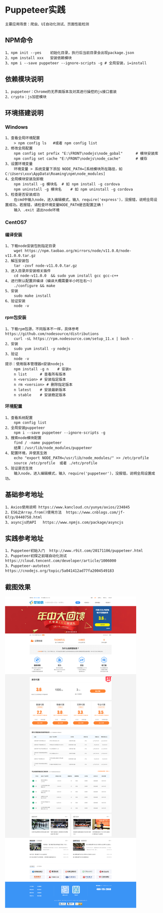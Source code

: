 
# Puppeteer实践
	主要应用场景：爬虫、UI自动化测试、页面性能检测

## NPM命令
	1、npm init --yes	初始化目录，执行后当前目录会出现package.json
	2、npm install xxx	安装依赖模块
	3、npm i --save puppeteer --ignore-scripts -g # 全局安装，i=install

## 依赖模块说明
	1、puppeteer：Chrome的无界面版本及对其进行操控的js接口套装
	2、crypto：js加密模块

## 环境搭建说明
### Windows
	1、查看全局环境配置
		> npm config ls   #或者 npm config list
	2、修改全局配置
		npm config set prefix "E:\FRONT\nodejs\node_gobal" 		# 模块安装库
		npm config set cache "E:\FRONT\nodejs\node_cache"		# 缓存
	3、设置环境变量
		环境变量 > 系统变量下添加 NODE_PATH=[系统模块所在路径，如C:\Users\xxx\AppData\Roaming\npm\node_modules]
    4、全局模块安装及卸载
		npm install -g 模块名 	# 如 npm install -g cordova
		npm uninstall -g 模块名	# 如 npm uninstall -g cordova
	5、检查是否安装成功
		在cmd中输入node，进入编辑模式，输入 require('express')，没报错，说明全局设置成功。若报错，请检查环境变量NODE_PATH是否配置正确！
		输入 .exit 退出node环境
### CentOS7
#### 编译安装
	1、下载node安装包到指定目录	
		wget https://npm.taobao.org/mirrors/node/v11.0.0/node-v11.0.0.tar.gz
	2、解压安装包
		tar -zxvf node-v11.0.0.tar.gz
	3、进入目录并安装相关插件
		cd node-v11.0.0  && sudo yum install gcc gcc-c++
	4、进行默认配置并编译（编译大概需要半小时左右～）
		./configure	&& make
	5、安装
		sudo make install
	6、验证安装
		node -v
#### rpm包安装		
	1、下载rpm包源，不同版本不一样，具体参考 https://github.com/nodesource/distributions
		curl -sL https://rpm.nodesource.com/setup_11.x | bash -
	2、安装
		sudo yum install -y nodejs
	3、验证
		node -v
	提示：使用版本管理器n安装nodejs
		npm install -g n	# 安装n
		n list		# 查看所有版本
		n <version>	# 安装指定版本
		n rm <version> # 删除指定版本
		n latest	# 安装最新版本
		n stable	# 安装稳定版本
#### 环境配置
	1、查看系统配置
		npm config list
	2、全局安装puppeteer
		npm i --save puppeteer --ignore-scripts -g
	3、搜索node模块配置
		find / -name puppeteer
		结果：/usr/lib/node_modules/puppeteer	
	4、配置环境，并使其生效
		echo "export NODE_PATH=/usr/lib/node_modules/" >> /etc/profile
		source /etc/profile  或者 ./etc/profile
	5、验证是否生效
		输入node，进入编辑模式，输入 require('puppeteer')，没报错，说明全局设置成功。
		

## 基础参考地址
	1、Axios使用说明	https://www.kancloud.cn/yunye/axios/234845
	2、ES6之Array.from()使用方法	https://www.cnblogs.com/jf-67/p/8440758.html
	3、asyncjs的API	https://www.npmjs.com/package/asyncjs

## 实践参考地址	
	1、Puppeteer初始入门  http://www.r9it.com/20171106/puppeteer.html
	2、Puppeteer初探之前端自动化测试	https://cloud.tencent.com/developer/article/1006000
	3、Puppeteer-autotest	https://cnodejs.org/topic/5a041412ad77fa2004549183

## 截图效果
![Screenshot](data/example.png)
    